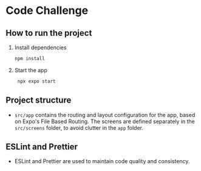 # Code Challenge

## How to run the project

1. Install dependencies

   ```bash
   npm install
   ```

2. Start the app

   ```bash
    npx expo start
   ```



## Project structure
* `src/app` contains the routing and layout configuration for the app, based on Expo's File Based Routing. The screens are defined separately in the `src/screens` folder, to avoid clutter in the `app` folder.

## ESLint and Prettier
* ESLint and Prettier are used to maintain code quality and consistency.
